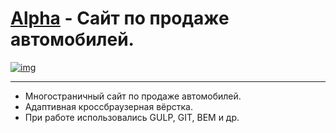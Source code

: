 # [Alpha](https://lyu-chunkwo.github.io/alpha/dist/index.html) - Сайт по продаже автомобилей.

[<img src="https://lyu-chunkwo.github.io/alpha/dist/images/foreadme/alpha.jpg" alt="img">](https://lyu-chunkwo.github.io/alpha/dist/index.html)


---
- Многостраничный сайт по продаже автомобилей.
- Адаптивная кроссбраузерная вёрстка.
- При работе использовались GULP, GIT, BEM и др.
